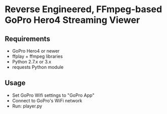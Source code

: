# Reverse Engineered, FFmpeg-based GoPro Hero4 Streaming Viewer

## Requirements
 * GoPro Hero4 or newer
 * ffplay + ffmpeg libraries
 * Python 2.7.x or 3.x
 * requests Python module


## Usage
 * Set GoPro Wifi settings to "GoPro App"
 * Connect to GoPro's WiFi network
 * Run: player.py
